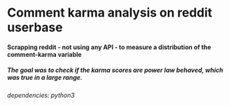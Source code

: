 # Comment karma analysis on reddit userbase

#### Scrapping reddit - not using any API - to measure a distribution of the comment-karma variable
##### The goal was to check if the karma scores are power law behaved, which was true in a large range.

###### dependencies: python3
